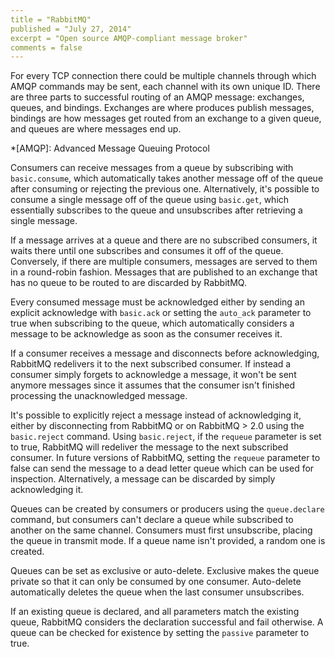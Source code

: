 ```yaml
---
title = "RabbitMQ"
published = "July 27, 2014"
excerpt = "Open source AMQP-compliant message broker"
comments = false
---
```


For every TCP connection there could be multiple channels through which AMQP commands may be sent, each channel with its own unique ID. There are three parts to successful routing of an AMQP message: exchanges, queues, and bindings. Exchanges are where produces publish messages, bindings are how messages get routed from an exchange to a given queue, and queues are where messages end up.

*[AMQP]: Advanced Message Queuing Protocol

Consumers can receive messages from a queue by subscribing with `basic.consume`, which automatically takes another message off of the queue after consuming or rejecting the previous one. Alternatively, it's possible to consume a single message off of the queue using `basic.get`, which essentially subscribes to the queue and unsubscribes after retrieving a single message.

If a message arrives at a queue and there are no subscribed consumers, it waits there until one subscribes and consumes it off of the queue. Conversely, if there are multiple consumers, messages are served to them in a round-robin fashion. Messages that are published to an exchange that has no queue to be routed to are discarded by RabbitMQ.

Every consumed message must be acknowledged either by sending an explicit acknowledge with `basic.ack` or setting the `auto_ack` parameter to true when subscribing to the queue, which automatically considers a message to be acknowledge as soon as the consumer receives it.

If a consumer receives a message and disconnects before acknowledging, RabbitMQ redelivers it to the next subscribed consumer. If instead a consumer simply forgets to acknowledge a message, it won't be sent anymore messages since it assumes that the consumer isn't finished processing the unacknowledged message.

It's possible to explicitly reject a message instead of acknowledging it, either by disconnecting from RabbitMQ or on RabbitMQ > 2.0 using the `basic.reject` command. Using `basic.reject`, if the `requeue` parameter is set to true, RabbitMQ will redeliver the message to the next subscribed consumer. In future versions of RabbitMQ, setting the `requeue` parameter to false can send the message to a dead letter queue which can be used for inspection. Alternatively, a message can be discarded by simply acknowledging it.

Queues can be created by consumers or producers using the `queue.declare` command, but consumers can't declare a queue while subscribed to another on the same channel. Consumers must first unsubscribe, placing the queue in transmit mode. If a queue name isn't provided, a random one is created.

Queues can be set as exclusive or auto-delete. Exclusive makes the queue private so that it can only be consumed by one consumer. Auto-delete automatically deletes the queue when the last consumer unsubscribes.

If an existing queue is declared, and all parameters match the existing queue, RabbitMQ considers the declaration successful and fail otherwise. A queue can be checked for existence by setting the `passive` parameter to true.

